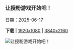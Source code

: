 ### 让授粉游戏开始吧！

日期：2025-06-17

**下载**  |  [1920x1080](https://cn.bing.com/th?id=OHR.AsianSwallowtail_ZH-CN7442263508_1920x1080.jpg)  |  [3840x2160](https://cn.bing.com/th?id=OHR.AsianSwallowtail_ZH-CN7442263508_UHD.jpg)

![让授粉游戏开始吧！](https://cn.bing.com/th?id=OHR.AsianSwallowtail_ZH-CN7442263508_1920x1080.jpg "红花石蒜上的柑橘凤蝶 (© lzh/Getty Images)")

